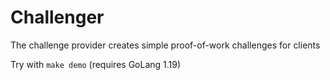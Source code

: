 # Challenger
The challenge provider creates simple proof-of-work challenges for clients

Try with `make demo` (requires GoLang 1.19)